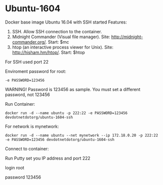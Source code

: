 # Ubuntu-1604
Docker base image Ubuntu 16.04 with SSH started
Features:
1) SSH. Allow SSH connection to the container.
2) Midnight Commander (Visual file manager). Site: http://midnight-commander.org/. Start: $mc
3) htop (an interactive process viewer for Unix). Site: http://hisham.hm/htop/. Start: $htop

For SSH used port 22

Enviroment password for root:

`-e PASSWORD=123456`

WARNING! Password is 123456 as sample. You must set a different password, not 123456

Run Container:

`docker run -d --name ubuntu -p 222:22 -e PASSWORD=123456 devdotnetdotorg/ubuntu-1604-ssh`

For network is mynetwork:

`docker run -d --name ubuntu --net mynetwork --ip 172.18.0.20 -p 222:22 -e PASSWORD=123456 devdotnetdotorg/ubuntu-1604-ssh`

Connect to container:

Run Putty set you IP address and port 222

login root

password 123456
